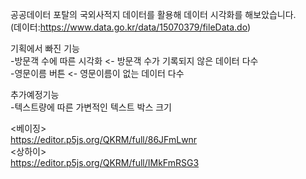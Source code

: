 공공데이터 포탈의 국외사적지 데이터를 활용해 데이터 시각화를 해보았습니다.   
(데이터:https://www.data.go.kr/data/15070379/fileData.do)

기획에서 빠진 기능   
-방문객 수에 따른 시각화 <- 방문객 수가 기록되지 않은 데이터 다수   
-영문이름 버튼 <- 영문이름이 없는 데이터 다수

추가예정기능   
-텍스트량에 따른 가변적인 텍스트 박스 크기   

<베이징>   
https://editor.p5js.org/QKRM/full/86JFmLwnr   
<상하이>   
https://editor.p5js.org/QKRM/full/IMkFmRSG3
